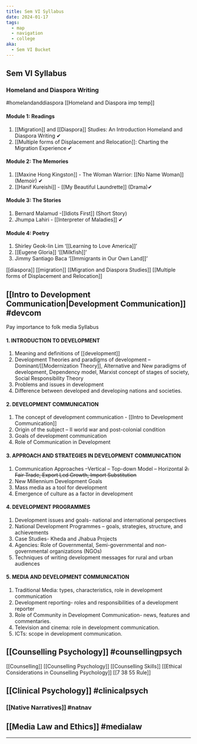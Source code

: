 ```yaml
---
title: Sem VI Syllabus
date: 2024-01-17
tags:
  - map
  - navigation
  - college
aka:
  - Sem VI Bucket
---
```

## Sem VI Syllabus
### Homeland and Diaspora Writing  
#homelandanddiaspora 
[[Homeland and Diaspora imp temp]]
#### Module 1: Readings
1. [[Migration]] and [[Diaspora]] Studies: An Introduction Homeland and Diaspora Writing ✔
2. [[Multiple forms of Displacement and Relocation]]: Charting the Migration Experience ✔
#### Module 2: The Memories
1. [[Maxine Hong Kingston]] - The Woman Warrior: [[No Name Woman]] (Memoir) ✔
2. [[Hanif Kureishi]] - [[My Beautiful Laundrette]] (Drama)✔
#### Module 3: The Stories
1. Bernard Malamud -[[Idiots First]] (Short Story)
2. Jhumpa Lahiri - [[Interpreter of Maladies]] ✔
#### Module 4: Poetry
1. Shirley Geok-lin Lim ‘[[Learning to Love America]]’ 
2. [[Eugene Gloria]] ‘[[Milkfish]]’
3. Jimmy Santiago Baca ‘[[Immigrants in Our Own Land]]’

[[diaspora]]
[[migration]]
[[Migration and Diaspora Studies]]
[[Multiple forms of Displacement and Relocation]]
## [[Intro to Development Communication|Development Communication]] #devcom 
Pay importance to folk media
Syllabus
#### 1. INTRODUCTION TO DEVELOPMENT
1. Meaning and definitions of [[development]]
2. Development Theories and paradigms of development –Dominant/[[Modernization Theory]], Alternative and New paradigms of development, Dependency model, Marxist concept of stages of society, Social Responsibility Theory
3. Problems and issues in development 
4. Difference between developed and developing nations and societies.

#### 2. DEVELOPMENT COMMUNICATION
1. The concept of development communication - [[Intro to Development Communication]]
2. Origin of the subject – II world war and post-colonial condition
3. Goals of development communication 
4. Role of Communication in Development

#### 3. APPROACH AND STRATEGIES IN DEVELOPMENT COMMUNICATION
1. Communication Approaches –Vertical – Top-down Model – Horizontal
~~2. Fair Trade, Export Led Growth, Import Substitution~~
3. New Millennium Development Goals
4. Mass media as a tool for development
5. Emergence of culture as a factor in development
#### 4. DEVELOPMENT PROGRAMMES
1. Development issues and goals- national and international perspectives 
2. National Development Programmes – goals, strategies, structure, and achievements 
3. Case Studies- Kheda and Jhabua Projects 
4. Agencies: Role of Governmental, Semi-governmental and non-governmental organizations (NGOs)
5. Techniques of writing development messages for rural and urban audiences
#### 5. MEDIA AND DEVELOPMENT COMMUNICATION
1. Traditional Media: types, characteristics, role in development
communication
2. Development reporting- roles and responsibilities of a development
reporter
3. Role of Community in Development Communication- news, features and
commentaries. 
4. Television and cinema: role in development communication. 
5. ICTs: scope in development communication.
## [[Counselling Psychology]] #counsellingpsych 
[[Counselling]]
[[Counselling Psychology]]
[[Counselling Skills]]
[[Ethical Considerations in Counselling Psychology]]
[[7 38 55 Rule]]
## [[Clinical Psychology]] #clinicalpsych
### [[Native Narratives]] #natnav 
## [[Media Law and Ethics]] #medialaw 



--- 


